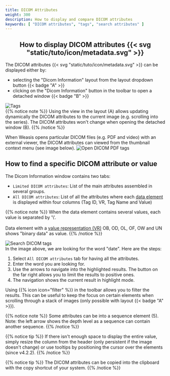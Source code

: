 ```yaml
---
title: DICOM Attributes
weight: 300
description: How to display and compare DICOM attributes
keywords: [ "DICOM attributes", "tags", "search attributes" ]
---
```


## <center>How to display DICOM attributes {{< svg "static/tuto/icon/metadata.svg" >}}</center>

The DICOM attributes {{< svg "static/tuto/icon/metadata.svg" >}} can be displayed either by:

* selecting the "Dicom Information" layout from the layout dropdown button {{< badge "A" >}}
* clicking on the "Dicom Information" button in the toolbar to open a detached window {{< badge "B" >}}

![Tags](/tuto/dicom-attributes.jpg?classes=shadow&width=700px)
<br>
{{% notice note %}}
Using the view in the layout (A) allows updating dynamically the DICOM attributes to the current image (e.g. scrolling into the series). The DICOM attributes won't change when opening the detached window (B).
{{% /notice %}}

When Weasis opens particular DICOM files (e.g. PDF and video) with an external viewer, the DICOM attributes can viewed from the thumbnail context menu (see image below).
![Open DICOM PDF tags](/tuto/dicom-attributes-pdf.png?classes=shadow)
<br>
## How to find a specific DICOM attribute or value

The Dicom Information window contains two tabs:

* `Limited DICOM attributes`: List of the main attributes assembled in several groups.
* `All DICOM attributes`: List of all the attributes where each [data element](https://dicom.nema.org/medical/dicom/current/output/chtml/part05/chapter_7.html) is displayed within four columns (Tag ID, VR, Tag Name and Value)

{{% notice note %}}
When the data element contains several values, each value is separated by '\\'.<br><br>
Data element with a [value representation (VR)](https://dicom.nema.org/medical/dicom/current/output/chtml/part05/sect_6.2.html) OB, OD, OL, OF, OW and UN shows "binary data" as value.
{{% /notice %}}

![Search DICOM tags](/tuto/dicom-attributes-search.jpg?classes=shadow)
<br>
In the image above, we are looking for the word "date". Here are the steps:

1. Select `All DICOM attributes` tab for having all the attributes. 
2. Enter the word you are looking for.
3. Use the arrows to navigate into the highlighted results. The button on the far right allows you to limit the results to positive ones.
4. The navigation shows the current result in highlight mode.

Using {{% icon icon="filter" %}} in the toolbar allows you to filter the results. This can be useful to keep the focus on certain elements when scrolling through a stack of images (only possible with layout {{< badge "A" >}}).

{{% notice note %}}
Some attributes can be into a sequence element (5). Note: the left arrow shows the depth level as a sequence can contain another sequence.
{{% /notice %}}

{{% notice tip %}}
If there isn't enough space to display the entire value, simply resize the column from the header (only persistent if the image doesn't change) or use tooltips by positioning the cursor over the elements (since v4.2.2).
{{% /notice %}}

{{% notice tip %}}
The DICOM attributes can be copied into the clipboard with the copy shortcut of your system.
{{% /notice %}}
